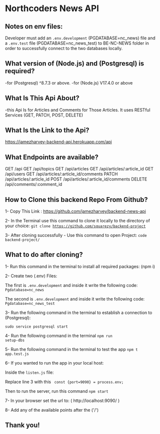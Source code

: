 # Northcoders News API

## Notes on env files:

Developer must add an <code>.env.development</code> (PGDATABASE=nc_news) file and a <code>.env.test</code> file (PGDATABASE=nc_news_test) to BE-NC-NEWS folder in order to successfully connect to the two databases locally.

## What version of (Node.js) and (Postgresql) is required?

-for (Postgresql) ^8.7.3 or above.
-for (Node.js) V17.4.0 or above

## What Is This Api About?

-this Api Is for Articles and Comments for Those Articles. It uses RESTful Services (GET, PATCH, POST, DELETE)

## What Is the Link to the Api?

https://jamezharvey-backend-api.herokuapp.com/api

## What Endpoints are available?

GET /api
GET /api/topics
GET /api/articles
GET /api/articles/:article_id
GET /api/users
GET /api/articles/:article_id/comments
PATCH /api/articles/:article_id
POST /api/articles/:article_id/comments
DELETE /api/comments/:comment_id

## How to Clone this backend Repo From Github?

1- Copy This Link : https://github.com/jamezharvey/backend-news-api

2- In the Terminal use this command to clone it locally to the directory of your choice:
<code>git clone https://github.com/squarezy/backend-project</code>

3- After cloning successfully - Use this command to open Project:
<code>code backend-project/</code>

## What to do after cloning?

1- Run this command in the terminal to install all required packages:
(npm i)

2- Create two (.env) Files:

The first is <code>.env.development</code> and inside it write the following code: <code>Pgdatabase=nc_news</code>

The second is <code>.env.development</code> and inside it write the following code: <code>Pgdatabase=nc_news_test</code>

3- Run the following command in the terminal to establish a connection to (Postgresql):

<code>sudo service postgresql start</code>

4- Run the following command in the terminal <code>npm run setup-dbs</code>

5- Run the following command in the terminal to test the app
<code>npm t app.test.js</code>

6- If you wanted to run the app in your local host:

Inside the <code>listen.js</code> file:

Replace line 3 with this <code> const {port=9090} = process.env; </code>

Then to run the server, run this command <code>npm start</code>

7- In your browser set the url to: ( http://localhost:9090/ )

8- Add any of the available points after the ('/')

## Thank you!
